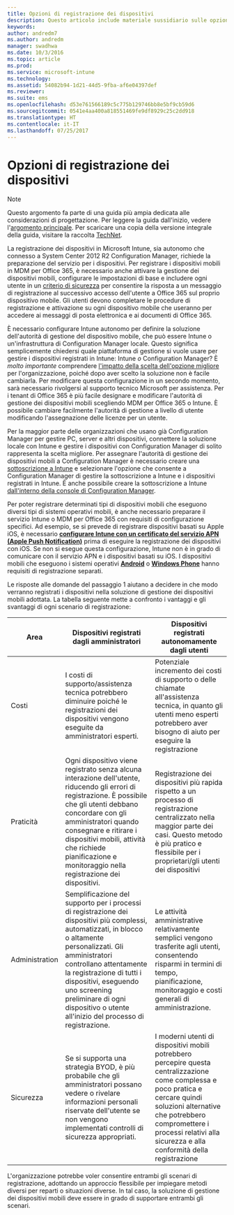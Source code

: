 ```yaml
---
title: Opzioni di registrazione dei dispositivi
description: Questo articolo include materiale sussidiario sulle opzioni di registrazione dei dispositivi quando si pianifica e si progetta una soluzione di gestione di dispositivi mobili tramite Enterprise Mobility + Security.
keywords: 
author: andredm7
ms.author: andredm
manager: swadhwa
ms.date: 10/3/2016
ms.topic: article
ms.prod: 
ms.service: microsoft-intune
ms.technology: 
ms.assetid: 54082b94-1d21-44d5-9fba-af6e04397def
ms.reviewer: 
ms.suite: ems
ms.openlocfilehash: d53e761566189c5c775b129746bb8e5bf9cb59d6
ms.sourcegitcommit: 0541e4aa400a818551469fe9df8929c25c2dd918
ms.translationtype: HT
ms.contentlocale: it-IT
ms.lasthandoff: 07/25/2017
---
```

# <a name="device-enrollment-options"></a>Opzioni di registrazione dei dispositivi

>[!NOTE]
>Questo argomento fa parte di una guida più ampia dedicata alle considerazioni di progettazione. Per leggere la guida dall'inizio, vedere l'[argomento principale](mdm-design-considerations-guide.md). Per scaricare una copia della versione integrale della guida, visitare la raccolta [TechNet](https://gallery.technet.microsoft.com/Mobile-Device-Management-7d401582).

La registrazione dei dispositivi in Microsoft Intune, sia autonomo che connesso a System Center 2012 R2 Configuration Manager, richiede la preparazione del servizio per i dispositivi. Per registrare i dispositivi mobili in MDM per Office 365, è necessario anche attivare la gestione dei dispositivi mobili, configurare le impostazioni di base e includere ogni utente in un [criterio di sicurezza](https://technet.microsoft.com/library/ms.o365.cc.newdevicepolicy.aspx) per consentire la risposta a un messaggio di registrazione al successivo accesso dell'utente a Office 365 sul proprio dispositivo mobile. Gli utenti devono completare le procedure di registrazione e attivazione su ogni dispositivo mobile che useranno per accedere ai messaggi di posta elettronica e ai documenti di Office 365.

È necessario configurare Intune autonomo per definire la soluzione dell'autorità di gestione del dispositivo mobile, che può essere Intune o un'infrastruttura di Configuration Manager locale. Questo significa semplicemente chiedersi quale piattaforma di gestione si vuole usare per gestire i dispositivi registrati in Intune: Intune *o* Configuration Manager? È *molto importante* comprendere [l'impatto della scelta dell'opzione migliore](/Intune/deploy-use/enroll-devices-in-microsoft-intune) per l'organizzazione, poiché dopo aver scelto la soluzione non è facile cambiarla. Per modificare questa configurazione in un secondo momento, sarà necessario rivolgersi al supporto tecnico Microsoft per assistenza. Per i tenant di Office 365 è più facile designare e modificare l'autorità di gestione dei dispositivi mobili scegliendo MDM per Office 365 o Intune. È possibile cambiare facilmente l'autorità di gestione a livello di utente modificando l'assegnazione delle licenze per un utente.

Per la maggior parte delle organizzazioni che usano già Configuration Manager per gestire PC, server e altri dispositivi, connettere la soluzione locale con Intune e gestire i dispositivi con Configuration Manager di solito rappresenta la scelta migliore. Per assegnare l'autorità di gestione dei dispositivi mobili a Configuration Manager è necessario creare una [sottoscrizione a Intune](https://portal.office.com/Signup/Signup.aspx?OfferId=40BE278A-DFD1-470a-9EF7-9F2596EA7FF9&dl=INTUNE_A&ali=1#0) e selezionare l'opzione che consente a Configuration Manager di gestire la sottoscrizione a Intune e i dispositivi registrati in Intune. È anche possibile creare la sottoscrizione a Intune [dall'interno della console di Configuration Manager](https://technet.microsoft.com/library/jj884158.aspx).

Per poter registrare determinati tipi di dispositivi mobili che eseguono diversi tipi di sistemi operativi mobili, è anche necessario preparare il servizio Intune o MDM per Office 365 con requisiti di configurazione specifici. Ad esempio, se si prevede di registrare dispositivi basati su Apple iOS, è necessario **[configurare Intune con un certificato del servizio APN (Apple Push Notification)](https://technet.microsoft.com/library/dn408185.aspx)** prima di eseguire la registrazione dei dispositivi con iOS. Se non si esegue questa configurazione, Intune non è in grado di comunicare con il servizio APN e i dispositivi basati su iOS. I dispositivi mobili che eseguono i sistemi operativi **[Android](https://technet.microsoft.com/library/dn764960.aspx)** o **[Windows Phone](https://technet.microsoft.com/library/dn764959.aspx)** hanno requisiti di registrazione separati.

Le risposte alle domande del passaggio 1 aiutano a decidere in che modo verranno registrati i dispositivi nella soluzione di gestione dei dispositivi mobili adottata. La tabella seguente mette a confronto i vantaggi e gli svantaggi di ogni scenario di registrazione:

| Area  | Dispositivi registrati dagli amministratori | Dispositivi registrati autonomamente dagli utenti |
| ------------- | ------------- | ------------ |
| Costi | I costi di supporto/assistenza tecnica potrebbero diminuire poiché le registrazioni dei dispositivi vengono eseguite da amministratori esperti. | Potenziale incremento dei costi di supporto o delle chiamate all'assistenza tecnica, in quanto gli utenti meno esperti potrebbero aver bisogno di aiuto per eseguire la registrazione |
| Praticità  | Ogni dispositivo viene registrato senza alcuna interazione dell'utente, riducendo gli errori di registrazione. È possibile che gli utenti debbano concordare con gli amministratori quando consegnare e ritirare i dispositivi mobili, attività che richiede pianificazione e monitoraggio nella registrazione dei dispositivi.| Registrazione dei dispositivi più rapida rispetto a un processo di registrazione centralizzato nella maggior parte dei casi. Questo metodo è più pratico e flessibile per i proprietari/gli utenti dei dispositivi |
| Administration | Semplificazione del supporto per i processi di registrazione dei dispositivi più complessi, automatizzati, in blocco o altamente personalizzati. Gli amministratori controllano attentamente la registrazione di tutti i dispositivi, eseguendo uno screening preliminare di ogni dispositivo o utente all'inizio del processo di registrazione. | Le attività amministrative relativamente semplici vengono trasferite agli utenti, consentendo risparmi in termini di tempo, pianificazione, monitoraggio e costi generali di amministrazione. |
| Sicurezza | Se si supporta una strategia BYOD, è più probabile che gli amministratori possano vedere o rivelare informazioni personali riservate dell'utente se non vengono implementati controlli di sicurezza appropriati. | I moderni utenti di dispositivi mobili potrebbero percepire questa centralizzazione come complessa e poco pratica e cercare quindi soluzioni alternative che potrebbero compromettere i processi relativi alla sicurezza e alla conformità della registrazione |

L'organizzazione potrebbe voler consentire entrambi gli scenari di registrazione, adottando un approccio flessibile per impiegare metodi diversi per reparti o situazioni diverse. In tal caso, la soluzione di gestione dei dispositivi mobili deve essere in grado di supportare entrambi gli scenari.
